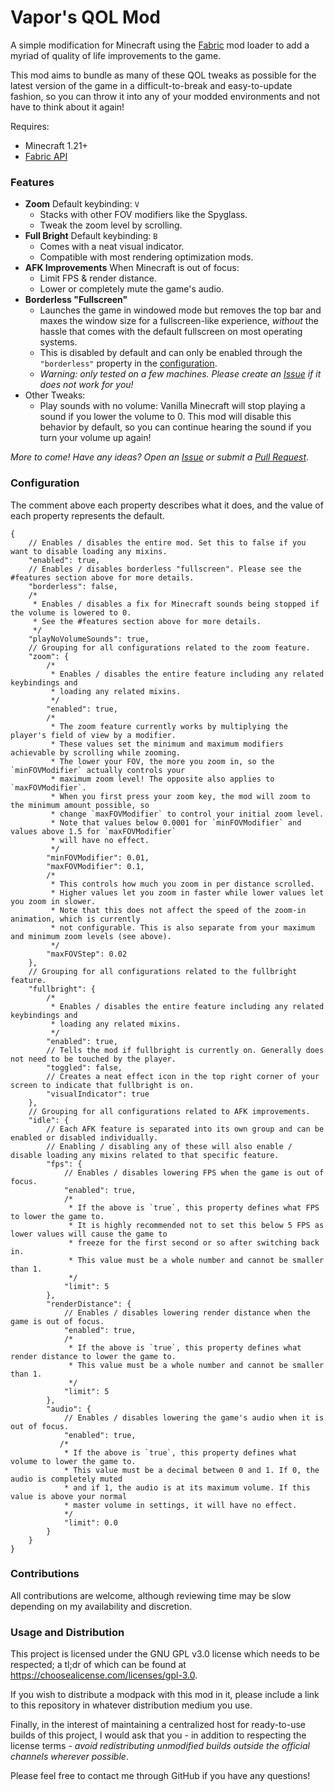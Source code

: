 # Vapor's QOL Mod
A simple modification for Minecraft using the [Fabric](https://fabricmc.net/) mod loader to add a myriad of quality of life improvements to the game.

This mod aims to bundle as many of these QOL tweaks as possible for the latest version of the game in a difficult-to-break and easy-to-update fashion, so you can throw it into any of your modded environments and not have to think about it again!

Requires:
- Minecraft 1.21+
- [Fabric API](https://modrinth.com/mod/fabric-api)

### Features
- **Zoom** Default keybinding: `V`
    - Stacks with other FOV modifiers like the Spyglass.
    - Tweak the zoom level by scrolling.
- **Full Bright** Default keybinding: `B`
    - Comes with a neat visual indicator.
    - Compatible with most rendering optimization mods.
- **AFK Improvements** When Minecraft is out of focus:
    - Limit FPS & render distance.
    - Lower or completely mute the game's audio.
- **Borderless "Fullscreen"**
    - Launches the game in windowed mode but removes the top bar and maxes the window size for a fullscreen-like experience, *without* the hassle that comes with the default fullscreen on most operating systems.
    - This is disabled by default and can only be enabled through the `"borderless"` property in the [configuration](#configuration).
    - *Warning: only tested on a few machines. Please create an [Issue](/../../issues) if it does not work for you!*
- Other Tweaks:
    - Play sounds with no volume: Vanilla Minecraft will stop playing a sound if you lower the volume to 0. This mod will disable this behavior by default, so you can continue hearing the sound if you turn your volume up again!

*More to come! Have any ideas? Open an [Issue](../../issues) or submit a [Pull Request](../../pulls)*.

### Configuration
The comment above each property describes what it does, and the value of each property represents the default.
```json5
{
    // Enables / disables the entire mod. Set this to false if you want to disable loading any mixins.
    "enabled": true,
    // Enables / disables borderless "fullscreen". Please see the #features section above for more details.
    "borderless": false,
    /*
     * Enables / disables a fix for Minecraft sounds being stopped if the volume is lowered to 0.
     * See the #features section above for more details.
     */
    "playNoVolumeSounds": true,
    // Grouping for all configurations related to the zoom feature.
    "zoom": {
        /*
         * Enables / disables the entire feature including any related keybindings and
         * loading any related mixins.
         */
        "enabled": true,
        /*
         * The zoom feature currently works by multiplying the player's field of view by a modifier.
         * These values set the minimum and maximum modifiers achievable by scrolling while zooming.
         * The lower your FOV, the more you zoom in, so the `minFOVModifier` actually controls your
         * maximum zoom level! The opposite also applies to `maxFOVModifier`.
         * When you first press your zoom key, the mod will zoom to the minimum amount possible, so
         * change `maxFOVModifier` to control your initial zoom level.
         * Note that values below 0.0001 for `minFOVModifier` and values above 1.5 for `maxFOVModifier`
         * will have no effect.
         */
        "minFOVModifier": 0.01,
        "maxFOVModifier": 0.1,
        /*
         * This controls how much you zoom in per distance scrolled.
         * Higher values let you zoom in faster while lower values let you zoom in slower.
         * Note that this does not affect the speed of the zoom-in animation, which is currently
         * not configurable. This is also separate from your maximum and minimum zoom levels (see above).
         */
        "maxFOVStep": 0.02
    },
    // Grouping for all configurations related to the fullbright feature.
    "fullbright": {
        /*
         * Enables / disables the entire feature including any related keybindings and
         * loading any related mixins.
         */
        "enabled": true,
        // Tells the mod if fullbright is currently on. Generally does not need to be touched by the player.
        "toggled": false,
        // Creates a neat effect icon in the top right corner of your screen to indicate that fullbright is on.
        "visualIndicator": true
    },
    // Grouping for all configurations related to AFK improvements.
    "idle": {
        // Each AFK feature is separated into its own group and can be enabled or disabled individually.
        // Enabling / disabling any of these will also enable / disable loading any mixins related to that specific feature.
        "fps": {
            // Enables / disables lowering FPS when the game is out of focus.
            "enabled": true,
            /*
             * If the above is `true`, this property defines what FPS to lower the game to.
             * It is highly recommended not to set this below 5 FPS as lower values will cause the game to
             * freeze for the first second or so after switching back in.
             * This value must be a whole number and cannot be smaller than 1.
             */
            "limit": 5
        },
        "renderDistance": {
            // Enables / disables lowering render distance when the game is out of focus.
            "enabled": true,
            /*
             * If the above is `true`, this property defines what render distance to lower the game to.
             * This value must be a whole number and cannot be smaller than 1.
             */
            "limit": 5
        },
        "audio": {
            // Enables / disables lowering the game's audio when it is out of focus.
            "enabled": true,
           /*
            * If the above is `true`, this property defines what volume to lower the game to.
            * This value must be a decimal between 0 and 1. If 0, the audio is completely muted
            * and if 1, the audio is at its maximum volume. If this value is above your normal
            * master volume in settings, it will have no effect.
            */
            "limit": 0.0
        }
    }
}
```

### Contributions
All contributions are welcome, although reviewing time may be slow depending on my availability and discretion.

### Usage and Distribution
This project is licensed under the GNU GPL v3.0 license which needs to be respected; a tl;dr of which can be found at https://choosealicense.com/licenses/gpl-3.0.

If you wish to distribute a modpack with this mod in it, please include a link to this repository in whatever distribution medium you use.

Finally, in the interest of maintaining a centralized host for ready-to-use builds of this project, I would ask that you - in addition to respecting the license terms - *avoid redistributing unmodified builds outside the official channels wherever possible*.

Please feel free to contact me through GitHub if you have any questions!